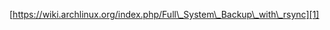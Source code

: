 [https://wiki.archlinux.org/index.php/Full\_System\_Backup\_with\_rsync][1]

 [1]: https://wiki.archlinux.org/index.php/Full_System_Backup_with_rsync
